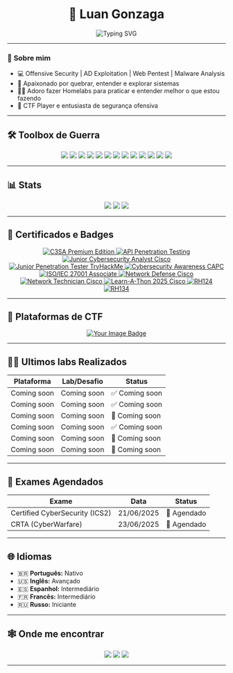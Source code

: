 <h1 align="center">👾 Luan Gonzaga</h1>

<p align="center">
  <img src="https://readme-typing-svg.demolab.com?font=Fira+Code&size=22&pause=1000&color=%2300FF00&center=true&vCenter=true&width=600&lines=Cybersecurity+Enthusiast;Red+Team+%7C+Pentest+%7C+AD+Exploitation;Reverse+Engineering%0A%7C%0AMalware+Analysis;Offensive+Security+Researcher" alt="Typing SVG" />
</p>

---

### 🧠 **Sobre mim**
- 💻 Offensive Security | AD Exploitation | Web Pentest | Malware Analysis
- 🏹 Apaixonado por quebrar, entender e explorar sistemas
- 🏴‍☠️ Adoro fazer Homelabs para praticar e entender melhor o que estou fazendo
- 🚩 CTF Player e entusiasta de segurança ofensiva

---

## 🛠️ **Toolbox de Guerra**
<p align="center">
  <img src="https://img.shields.io/badge/Burp_Suite-FCA121?style=for-the-badge&logoColor=white"/>
  <img src="https://img.shields.io/badge/BloodHound-990000?style=for-the-badge&logoColor=white"/>
  <img src="https://img.shields.io/badge/CrackMapExec-1c1c1c?style=for-the-badge&logoColor=white"/>
  <img src="https://img.shields.io/badge/Impacket-0082C9?style=for-the-badge&logoColor=white"/>
  <img src="https://img.shields.io/badge/Kerbrute-FF0000?style=for-the-badge&logoColor=white"/>
  <img src="https://img.shields.io/badge/Responder-000000?style=for-the-badge&logoColor=white"/>
  <img src="https://img.shields.io/badge/LDAPDomainDump-0078D4?style=for-the-badge&logoColor=white"/>
  <img src="https://img.shields.io/badge/Certipy-0082C9?style=for-the-badge&logoColor=white"/>
  <img src="https://img.shields.io/badge/FFUF-000000?style=for-the-badge&logoColor=white"/>
  <img src="https://img.shields.io/badge/SQLmap-000000?style=for-the-badge&logoColor=red"/>
  <img src="https://img.shields.io/badge/IDA_Pro-000000?style=for-the-badge&logoColor=white"/>
  <img src="https://img.shields.io/badge/Ghidra-F80000?style=for-the-badge&logoColor=white"/>
  <img src="https://img.shields.io/badge/Wireshark-1679A7?style=for-the-badge&logo=wireshark&logoColor=white"/>
</p>

---

## 📊 **Stats**
<p align="center">
  <img src="https://github-readme-stats.vercel.app/api?username=LuanGonzaga&show_icons=true&theme=radical&hide_border=true"/>
  <img src="https://github-readme-streak-stats.herokuapp.com/?user=LuanGonzaga&theme=radical&hide_border=true"/>
  <img src="https://github-readme-stats.vercel.app/api/top-langs/?username=LuanGonzaga&layout=compact&theme=radical&hide_border=true"/>
</p>

---

## 🏅 **Certificados e Badges**
<p align="center"> <a href="https://app.kajabi.com/certificates/a4409779"> <img src="https://img.shields.io/badge/C3SA%20Premium%20Edition-CyberWarFare%20Labs-8B0000?style=for-the-badge" alt="C3SA Premium Edition"> </a> <a href="https://www.credly.com/badges/f99103af-4c26-40b8-b010-cb65c5ef0f59/linked_in_profile"> <img src="https://img.shields.io/badge/API%20Penetration%20Testing-APIsec%20University-2E8B57?style=for-the-badge" alt="API Penetration Testing"> </a> <a href="https://www.credly.com/badges/208d11c2-3c5d-4f9f-8f9c-73a76bc9c0f1/linked_in_profile"> <img src="https://img.shields.io/badge/Junior%20Cybersecurity%20Analyst-Cisco-1BA0D7?style=for-the-badge&logo=cisco&logoColor=white" alt="Junior Cybersecurity Analyst Cisco"> </a> <a href="https://tryhackme-certificates.s3-eu-west-1.amazonaws.com/THM-IF08RGZECH.png"> <img src="https://img.shields.io/badge/Junior%20Penetration%20Tester%20Path-TryHackMe-E60000?style=for-the-badge&logo=tryhackme&logoColor=white" alt="Junior Penetration Tester TryHackMe"> </a> <a href="https://www.credly.com/badges/0fe2dcff-f8b9-4ca8-b506-8e676c90fd1f/linked_in_profile"> <img src="https://img.shields.io/badge/Cybersecurity%20Awareness-CertiProf-FF9800?style=for-the-badge" alt="Cybersecurity Awareness CAPC"> </a> <a href="https://www.skillfront.com/Badges/32546498824241"> <img src="https://img.shields.io/badge/ISO/IEC%2027001%20Associate-SkillFront-004C97?style=for-the-badge" alt="ISO/IEC 27001 Associate"> </a> <a href="https://www.credly.com/badges/5b9b9fac-d663-4b01-b9d0-3cbc9ecccc4f/linked_in_profile"> <img src="https://img.shields.io/badge/Network%20Defense-Cisco-1BA0D7?style=for-the-badge&logo=cisco&logoColor=white" alt="Network Defense Cisco"> </a> <a href="https://www.credly.com/badges/95693d6b-3508-47c3-8558-cbc5986a2b8a/linked_in_profile"> <img src="https://img.shields.io/badge/Network%20Technician-Cisco-1BA0D7?style=for-the-badge&logo=cisco&logoColor=white" alt="Network Technician Cisco"> </a> <a href="https://www.credly.com/badges/a3116f84-a2dc-45a5-bb4e-192eeac10ec2/linked_in_profile"> <img src="https://img.shields.io/badge/Learn--A--Thon%202025-Cisco-1BA0D7?style=for-the-badge&logo=cisco&logoColor=white" alt="Learn-A-Thon 2025 Cisco"> </a> <a href="https://www.linkedin.com/in/luangonzagaa/details/certifications/1713813721365/single-media-viewer/?type=DOCUMENT&profileId=ACoAADxLyPIBXzbbLR3S9Qj6qVtINv8A_9S9Hvc"> <img src="https://img.shields.io/badge/Red%20Hat%20System%20Administration%20I%20(RH124)-EE0000?style=for-the-badge&logo=redhat&logoColor=white" alt="RH124"> </a> <a href="https://www.linkedin.com/in/luangonzagaa/details/certifications/1716667349053/single-media-viewer/?profileId=ACoAADxLyPIBXzbbLR3S9Qj6qVtINv8A_9S9Hvc"> <img src="https://img.shields.io/badge/Red%20Hat%20System%20Administration%20II%20(RH134)-EE0000?style=for-the-badge&logo=redhat&logoColor=white" alt="RH134"> </a> </p>

---
## 👾 Plataformas de CTF

<p align="center">
  <a href="https://tryhackme.com/p/pwnedby" target="_blank" rel="noopener noreferrer">
<img src="https://tryhackme-badges.s3.amazonaws.com/pwnedby.png?update=3" alt="Your Image Badge" />
  </a>
</p>

---

## 🏴‍☠️ **Ultimos labs Realizados**
| Plataforma        | Lab/Desafio                         | Status           |
|-------------------|-------------------------------------|------------------|
| Coming soon       |  Coming soon                        | ✅ Coming soon  |
| Coming soon       |  Coming soon                        | ✅ Coming soon  |
| Coming soon       |  Coming soon                        | 🔄 Coming soon  |
| Coming soon       |  Coming soon                        | ✅ Coming soon  |
| Coming soon       |  Coming soon                        | 🔄 Coming soon  |
| Coming soon       |  Coming soon                        | 🔄 Coming soon  |

---

## 📅 **Exames Agendados**
| Exame                                           | Data            | Status       |
|-------------------------------------------------|-----------------|--------------|
| Certified CyberSecurity (ICS2)                  | 21/06/2025      | 📅 Agendado  |
| CRTA (CyberWarfare)                             | 23/06/2025      | 📅 Agendado  |

---

## 🌐 **Idiomas**
- 🇧🇷 **Português:** Nativo  
- 🇺🇸 **Inglês:** Avançado  
- 🇪🇸 **Espanhol:** Intermediário  
- 🇫🇷 **Francês:** Intermediário  
- 🇷🇺 **Russo:** Iniciante  

---

## 🕸️ **Onde me encontrar**
<p align="center">
  <a href="https://github.com/LuanGonzaga"><img src="https://img.shields.io/badge/GitHub-000?style=for-the-badge&logo=github&logoColor=white"/></a>
  <a href="https://www.linkedin.com/in/luangonzagaa/"><img src="https://img.shields.io/badge/LinkedIn-0077B5?style=for-the-badge&logo=linkedin&logoColor=white"/></a>
  <a href="https://tryhackme.com/p/pwnedby"><img src="https://img.shields.io/badge/TryHackMe-FF0000?style=for-the-badge&logo=tryhackme&logoColor=white"/></a>
</p>

---
